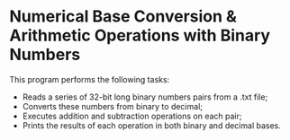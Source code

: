 # Numerical Base Conversion & Arithmetic Operations with Binary Numbers

This program performs the following tasks:
- Reads a series of 32-bit long binary numbers pairs from a .txt file;
- Converts these numbers from binary to decimal;
- Executes addition and subtraction operations on each pair;
- Prints the results of each operation in both binary and decimal bases.
